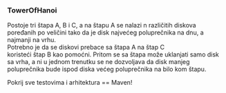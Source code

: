 ### TowerOfHanoi

Postoje tri štapa A, B i C, a na štapu A se nalazi 
n različitih diskova poređanih po veličini tako da je disk 
najvećeg  poluprečnika  na  dnu,  a  najmanji  na  vrhu.  
Potrebno  je  da  se  diskovi  prebace  sa štapa  A  na  štap  C  
koristeći štap B kao pomoćni.
Pritom se sa štapa može uklanjati samo disk sa vrha, a ni u jednom trenutku se ne 
dozvoljava  da  disk  manjeg  poluprečnika  bude  ispod  diska  većeg  poluprečnika na  bilo  kom  štapu. 

Pokrij sve testovima i arhitektura == Maven!